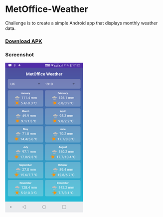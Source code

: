 # MetOffice-Weather
Challenge is to create a simple Android app that displays monthly weather data. 

<h3><a href="/sambhaji213/MetOffice-Weather/blob/master/apk/MetOffice%20Weather.apk?raw=true">Download APK</a></h3>

<h3>Screenshot</h3>
<a href="url"><img src="https://github.com/sambhaji213/MetOffice-Weather/blob/master/screenshot/Homescreen.png" align="left" height="480" width="250"></a>
